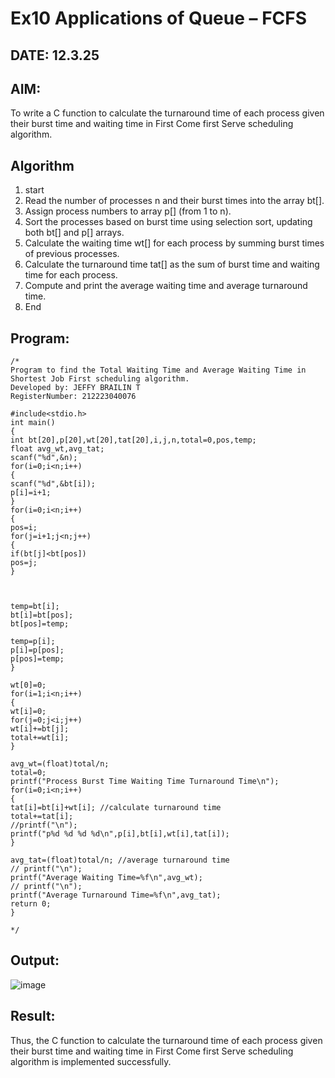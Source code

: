 # Ex10 Applications of Queue – FCFS
## DATE: 12.3.25
## AIM:
To write a C function to calculate the turnaround time of each process given their burst time and waiting time in First Come first Serve scheduling algorithm.
## Algorithm
1. start
2. Read the number of processes n and their burst times into the array bt[]. 
3. Assign process numbers to array p[] (from 1 to n). 
4. Sort the processes based on burst time using selection sort, updating both bt[] and p[] arrays. 
5. Calculate the waiting time wt[] for each process by summing burst times of previous 
processes. 
6. Calculate the turnaround time tat[] as the sum of burst time and waiting time for each 
process. 
7. Compute and print the average waiting time and average turnaround time. 
8. End  

## Program:
```
/*
Program to find the Total Waiting Time and Average Waiting Time in Shortest Job First scheduling algorithm.
Developed by: JEFFY BRAILIN T
RegisterNumber: 212223040076

#include<stdio.h> 
int main() 
{ 
int bt[20],p[20],wt[20],tat[20],i,j,n,total=0,pos,temp; 
float avg_wt,avg_tat; 
scanf("%d",&n); 
for(i=0;i<n;i++) 
{ 
scanf("%d",&bt[i]); 
p[i]=i+1; 
} 
for(i=0;i<n;i++) 
{ 
pos=i; 
for(j=i+1;j<n;j++) 
{ 
if(bt[j]<bt[pos]) 
pos=j; 
} 
  
  
 
temp=bt[i]; 
bt[i]=bt[pos]; 
bt[pos]=temp; 
 
temp=p[i]; 
p[i]=p[pos]; 
p[pos]=temp; 
} 
 
wt[0]=0; 
for(i=1;i<n;i++) 
{ 
wt[i]=0; 
for(j=0;j<i;j++) 
wt[i]+=bt[j]; 
total+=wt[i]; 
} 
 
avg_wt=(float)total/n; 
total=0; 
printf("Process Burst Time Waiting Time Turnaround Time\n"); 
for(i=0;i<n;i++) 
{ 
tat[i]=bt[i]+wt[i]; //calculate turnaround time 
total+=tat[i]; 
//printf("\n"); 
printf("p%d %d %d %d\n",p[i],bt[i],wt[i],tat[i]); 
} 
 
avg_tat=(float)total/n; //average turnaround time 
// printf("\n"); 
printf("Average Waiting Time=%f\n",avg_wt); 
// printf("\n"); 
printf("Average Turnaround Time=%f\n",avg_tat); 
return 0; 
} 

*/
```

## Output:
![image](https://github.com/user-attachments/assets/1c4312c1-c21c-4d9a-9b13-c9d9ccb9ff52)


## Result:
Thus, the C function to calculate the turnaround time of each process given their burst time and waiting time in First Come first Serve scheduling algorithm is implemented successfully.
